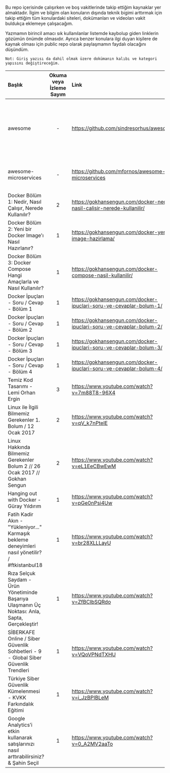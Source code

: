 Bu repo içerisinde çalışırken ve boş vakitlerinde takip ettiğim kaynaklar yer almaktadır. İlgim ve bilgim olan konuların dışında teknik bigimi arttırmak için takip ettiğim tüm konulardaki siteleri, dokümanları ve videoları vakit buldukça eklemeye çalışacağım.

Yazmamın birincil amacı sık kullanılanlar listemde kaybolup giden linklerin gözümün önümde olmasıdır. Ayrıca benzer konulara ilgi duyan kişilere de kaynak olması için public repo olarak paylaşmamın faydalı olacağını düşündüm.

    Not: Giriş yazısı da dahil olmak üzere dokümanın kalıbı ve kategori yapısını değiştireceğim. 

| Başlık | Okuma veya İzleme Sayım | Link | Açıklama |
| :--- | :---: | :--- | :--- |
| awesome   | -     | https://github.com/sindresorhus/awesome    | Programlama dilleri, frontend ve backend, kitaplar ve diğer birkaç başlık altında kaynaklar içeriyor. |
| awesome-microservices   | -     | https://github.com/mfornos/awesome-microservices    | Microservices başlığı altında bilgiler ve örnek projeler içeriyor. |
| Docker Bölüm 1: Nedir, Nasıl Çalışır, Nerede Kullanılır? | 2 | https://gokhansengun.com/docker-nedir-nasil-calisir-nerede-kullanilir/ |  |
| Docker Bölüm 2: Yeni bir Docker Image'ı Nasıl Hazırlanır? | 1 | https://gokhansengun.com/docker-yeni-image-hazirlama/ |  |
| Docker Bölüm 3: Docker Compose Hangi Amaçlarla ve Nasıl Kullanılır? | 1 | https://gokhansengun.com/docker-compose-nasil-kullanilir/ |  |
| Docker İpuçları - Soru / Cevap - Bölüm 1 | 1 | https://gokhansengun.com/docker-ipuclari-soru-ve-cevaplar-bolum-1/ |  |
| Docker İpuçları - Soru / Cevap - Bölüm 2 | 1 | https://gokhansengun.com/docker-ipuclari-soru-ve-cevaplar-bolum-2/ |  |
| Docker İpuçları - Soru / Cevap - Bölüm 3 | 1 | https://gokhansengun.com/docker-ipuclari-soru-ve-cevaplar-bolum-3/ |  |
| Docker İpuçları - Soru / Cevap - Bölüm 4 | 1 | https://gokhansengun.com/docker-ipuclari-soru-ve-cevaplar-bolum-4/ |  |
| Temiz Kod Tasarımı - Lemi Orhan Ergin | 3 | https://www.youtube.com/watch?v=7m88T8-96X4 |  |
| Linux ile İlgili Bilmemiz Gerekenler 1. Bolum / 12 Ocak 2017 | 2 | https://www.youtube.com/watch?v=qV_k7nPtelE | Temel Linux bilgisi ile beraber orta seviye bilgiler içeriyor. |
| Linux Hakkında Bilmemiz Gerekenler Bolum 2 // 26 Ocak 2017 // Gokhan Sengun | 2 | https://www.youtube.com/watch?v=eL1EeCBwEwM | Orta seviye Linux bilgileri içeriyor. |
| Hanging out with Docker - Güray Yıldırım | 1 | https://www.youtube.com/watch?v=pGe0nPsi4Uw |  |
| Fatih Kadir Akın - "Yükleniyor..." Karmaşık bekleme deneyimleri nasıl yönetilir? / #ftkistanbul18 | 1 | https://www.youtube.com/watch?v=br28XLLLayU |  |
| Rıza Selçuk Saydam - Ürün Yönetiminde Başarıya Ulaşmanın Üç Noktası: Anla, Sapta, Gerçekleştir! | 1 | https://www.youtube.com/watch?v=ZfBCIbSQRdo |  |
| SİBERKAFE Online / Siber Güvenlik Sohbetleri - 9 - Global Siber Güvenlik Trendleri | 1 | https://www.youtube.com/watch?v=VQoVPNdTXHU |  |
| Türkiye Siber Güvenlik Kümelenmesi - KVKK Farkındalık Eğitimi | 1 | https://www.youtube.com/watch?v=i_JzBPIBLeM |  |
| Google Analytics’i etkin kullanarak satışlarınızı nasıl arttırabilirsiniz? & Şahin Seçil | 1 | https://www.youtube.com/watch?v=0_A2MV2aaTo |  |
